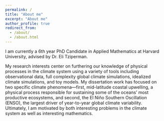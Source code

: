 ```yaml
---
permalink: /
title: "About me"
excerpt: "About me"
author_profile: true
redirect_from: 
  - /about/
  - /about.html
---
```


I am currently a 6th year PhD Candidate in Applied Mathematics at Harvard University, advised by Dr. Eli Tziperman.

My research interests center on furthering our knowledge of physical processes in the climate system using a variety of tools including observational data, full complexity global climate simulations, idealized climate simulations, and toy models. My dissertation work has focused on two specific climate phenomena—first, mid-latitude coastal upwelling, a physical process responsible for sustaining some of the oceans’ most productive ecosystems, and second, the El Niño Southern Oscillation (ENSO), the largest driver of year-to-year global climate variability. Ultimately, I am motivated by both interesting problems in the climate system as well as interesting mathematics.
